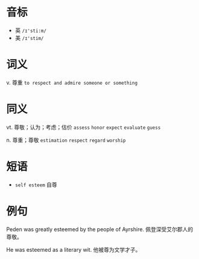 # 音标

- 英 `/ɪ'sti:m/`
- 美 `/ɪ'stim/`

# 词义

v. 尊重
`to respect and admire someone or something`

# 同义

vt. 尊敬；认为；考虑；估价
`assess` `honor` `expect` `evaluate` `guess`

n. 尊重；尊敬
`estimation` `respect` `regard` `worship`

# 短语

- `self esteem` 自尊

# 例句

Peden was greatly esteemed by the people of Ayrshire.
佩登深受艾尔郡人的尊敬。

He was esteemed as a literary wit.
他被尊为文学才子。


